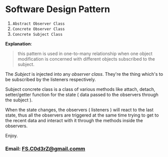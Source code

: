 # Software Design Pattern ##



1. `Abstract Observer Class`
2. `Concrete Observer Class`
3. `Concrete Subject Class`

**Explanation**:

> this pattern is used in one-to-many relationship when one object
> modification is concerned with different objects subscribed to the
> subject.

The *Subject* is injected into any *observer class*. They're the thing
which's to be subscribed by the listeners respectively.

Subject concrete class is a class of various methods like attach,
detach, setter/getter function for the state ( data passed to the
observers through the subject ).

When the state changes, the observers ( listeners ) will react to the
last state, thus all the observers are triggered at the same time trying
to get to the recent data and interact with it through the methods
inside the observers.

Enjoy.



### Email: FS.C0d3rZ@gmail.comm ###

